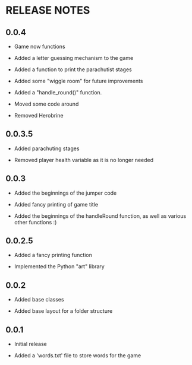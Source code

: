 # RELEASE NOTES

## 0.0.4

* Game now functions

* Added a letter guessing mechanism to the game

* Added a function to print the parachutist stages

* Added some "wiggle room" for future improvements

* Added a "handle_round()" function.

* Moved some code around

* Removed Herobrine

## 0.0.3.5

* Added parachuting stages

* Removed player health variable as it is no longer needed

## 0.0.3

* Added the beginnings of the jumper code

* Added fancy printing of game title

* Added the beginnings of the handleRound function, as well as various other functions :)

## 0.0.2.5

* Added a fancy printing function

* Implemented the Python "art" library

## 0.0.2

* Added base classes

* Added base layout for a folder structure

## 0.0.1

* Initial release

* Added a 'words.txt' file to store words for the game
